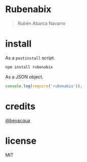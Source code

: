 # Rubenabix

> Rubén Abarca Navarro

# install

As a `postinstall` script.

```bash
npm install rubenabix
```

As a JSON object.

```js
console.log(require('rubenabix'));
```

# credits

[@bevacqua](https://github.com/bevacqua/bevacqua)

# license

MIT
